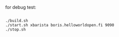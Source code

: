 for debug test:
<pre><code>
./build.sh
./start.sh xbarista boris.helloworldopen.fi 9090
./stop.sh
</code></pre>
